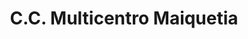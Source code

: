 ---
title: "C.C. Multicentro Maiquetia"
url: /la-guaira/c-c-multicentro-maiquetia/
shop: Einkaufszentrum
---